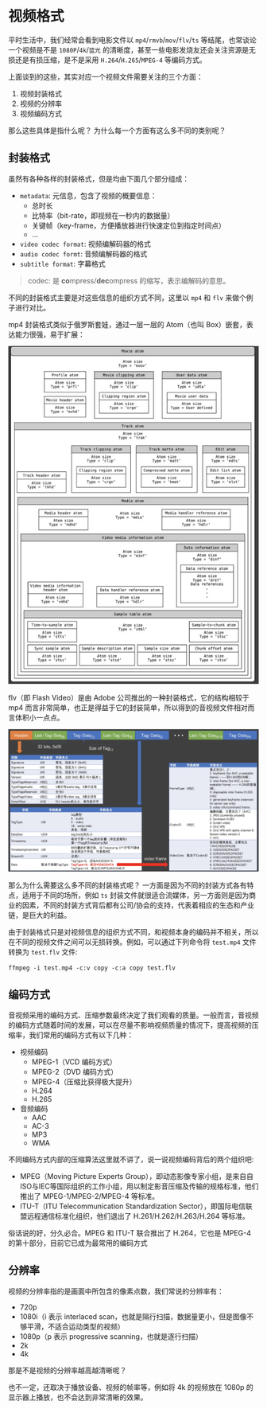 # 视频格式

平时生活中，我们经常会看到电影文件以 `mp4`/`rmvb`/`mov`/`flv`/`ts` 等结尾，也常谈论一个视频是不是 `1080P`/`4k`/`蓝光` 的清晰度，甚至一些电影发烧友还会关注资源是无损还是有损压缩，是不是采用 `H.264`/`H.265`/`MPEG-4` 等编码方式。

上面谈到的这些，其实对应一个视频文件需要关注的三个方面：

1. 视频封装格式
2. 视频的分辨率
3. 视频编码方式

那么这些具体是指什么呢？ 为什么每一个方面有这么多不同的类别呢？

## 封装格式

虽然有各种各样的封装格式，但是均由下面几个部分组成：

- `metadata`: 元信息，包含了视频的概要信息：
  - 总时长
  - 比特率（bit-rate，即视频在一秒内的数据量）
  - 关键帧（key-frame，方便播放器进行快速定位到指定时间点）
  - ...
- `video codec format`: 视频编解码器的格式
- `audio codec formt`: 音频编解码器的格式
- `subtitle format`: 字幕格式

> codec: 是 **co**mpress/**dec**ompress 的缩写，表示编解码的意思。

不同的封装格式主要是对这些信息的组织方式不同，这里以 `mp4` 和 `flv` 来做个例子进行对比。

mp4 封装格式类似于俄罗斯套娃，通过一层一层的 Atom（也叫 Box）嵌套，表达能力很强，易于扩展：

![mp4 format](./public/mp4-format.jpg)

flv（即 Flash Video）是由 Adobe 公司推出的一种封装格式，它的结构相较于 mp4 而言非常简单，也正是得益于它的封装简单，所以得到的音视频文件相对而言体积小一点点。

![flv format](./public/flv-format.jpg)

那么为什么需要这么多不同的封装格式呢？ 一方面是因为不同的封装方式各有特点，适用于不同的场所，例如 `ts` 封装文件就很适合流媒体，另一方面则是因为商业的因素，不同的封装方式背后都有公司/协会的支持，代表着相应的生态和产业链，是巨大的利益。

由于封装格式只是对视频信息的组织方式不同，和视频本身的编码并不相关，所以在不同的视频文件之间可以无损转换。例如，可以通过下列命令将 `test.mp4` 文件转换为 `test.flv` 文件:

``` shell
ffmpeg -i test.mp4 -c:v copy -c:a copy test.flv
```

## 编码方式

音视频采用的编码方式、压缩参数最终决定了我们观看的质量。一般而言，音视频的编码方式随着时间的发展，可以在尽量不影响视频质量的情况下，提高视频的压缩率，我们常用的编码方式有以下几种：

- 视频编码
  - MPEG-1（VCD 编码方式）
  - MPEG-2（DVD 编码方式）
  - MPEG-4（压缩比获得极大提升）
  - H.264
  - H.265
- 音频编码
  - AAC
  - AC-3
  - MP3
  - WMA

不同编码方式内部的压缩算法这里就不讲了，说一说视频编码背后的两个组织吧:

- MPEG（Moving Picture Experts Group），即动态影像专家小组，是来自自ISO与IEC等国际组织的工作小组，用以制定影音压缩及传输的规格标准，他们推出了 MPEG-1/MPEG-2/MPEG-4 等标准。
- ITU-T（ITU Telecommunication Standardization Sector），即国际电信联盟远程通信标准化组织，他们退出了 H.261/H.262/H.263/H.264 等标准。

俗话说的好，分久必合。MPEG 和 ITU-T 联合推出了 H.264，它也是 MPEG-4 的第十部分，目前它已成为最常用的编码方式

## 分辨率

视频的分辨率指的是画面中所包含的像素点数，我们常说的分辨率有：

- 720p
- 1080i（i 表示 interlaced scan，也就是隔行扫描，数据量更小，但是图像不够平滑，不适合运动类型的视频）
- 1080p（p 表示 progressive scanning，也就是逐行扫描）
- 2k
- 4k

那是不是视频的分辨率越高越清晰呢？

也不一定，还取决于播放设备、视频的帧率等，例如将 4k 的视频放在 1080p 的显示器上播放，也不会达到非常清晰的效果。

<Vssue title="视频格式" />

